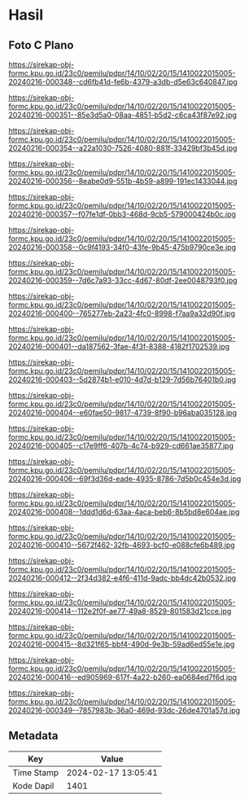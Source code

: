 # Hasil

## Foto C Plano

https://sirekap-obj-formc.kpu.go.id/23c0/pemilu/pdpr/14/10/02/20/15/1410022015005-20240216-000348--cd6fb41d-fe6b-4379-a3db-d5e63c640847.jpg

https://sirekap-obj-formc.kpu.go.id/23c0/pemilu/pdpr/14/10/02/20/15/1410022015005-20240216-000351--85e3d5a0-08aa-4851-b5d2-c6ca43f87e92.jpg

https://sirekap-obj-formc.kpu.go.id/23c0/pemilu/pdpr/14/10/02/20/15/1410022015005-20240216-000354--a22a1030-7526-4080-881f-33429bf3b45d.jpg

https://sirekap-obj-formc.kpu.go.id/23c0/pemilu/pdpr/14/10/02/20/15/1410022015005-20240216-000356--8eabe0d9-551b-4b59-a899-191ec1433044.jpg

https://sirekap-obj-formc.kpu.go.id/23c0/pemilu/pdpr/14/10/02/20/15/1410022015005-20240216-000357--f07fe1df-0bb3-468d-9cb5-579000424b0c.jpg

https://sirekap-obj-formc.kpu.go.id/23c0/pemilu/pdpr/14/10/02/20/15/1410022015005-20240216-000358--0c9f4193-34f0-43fe-9b45-475b9790ce3e.jpg

https://sirekap-obj-formc.kpu.go.id/23c0/pemilu/pdpr/14/10/02/20/15/1410022015005-20240216-000359--7d6c7a93-33cc-4d67-80df-2ee0048793f0.jpg

https://sirekap-obj-formc.kpu.go.id/23c0/pemilu/pdpr/14/10/02/20/15/1410022015005-20240216-000400--765277eb-2a23-4fc0-8998-f7aa9a32d90f.jpg

https://sirekap-obj-formc.kpu.go.id/23c0/pemilu/pdpr/14/10/02/20/15/1410022015005-20240216-000401--da187562-3fae-4f3f-8388-4182f1702539.jpg

https://sirekap-obj-formc.kpu.go.id/23c0/pemilu/pdpr/14/10/02/20/15/1410022015005-20240216-000403--5d2874b1-e010-4d7d-b129-7d56b76401b0.jpg

https://sirekap-obj-formc.kpu.go.id/23c0/pemilu/pdpr/14/10/02/20/15/1410022015005-20240216-000404--e60fae50-9817-4739-8f90-b96aba035128.jpg

https://sirekap-obj-formc.kpu.go.id/23c0/pemilu/pdpr/14/10/02/20/15/1410022015005-20240216-000405--c17e9ff6-407b-4c74-b929-cd661ae35877.jpg

https://sirekap-obj-formc.kpu.go.id/23c0/pemilu/pdpr/14/10/02/20/15/1410022015005-20240216-000406--69f3d36d-eade-4935-8786-7d5b0c454e3d.jpg

https://sirekap-obj-formc.kpu.go.id/23c0/pemilu/pdpr/14/10/02/20/15/1410022015005-20240216-000408--1ddd1d6d-63aa-4aca-beb6-8b5bd8e604ae.jpg

https://sirekap-obj-formc.kpu.go.id/23c0/pemilu/pdpr/14/10/02/20/15/1410022015005-20240216-000410--5672f462-32fb-4693-bcf0-e088cfe6b489.jpg

https://sirekap-obj-formc.kpu.go.id/23c0/pemilu/pdpr/14/10/02/20/15/1410022015005-20240216-000412--2f34d382-e4f6-411d-9adc-bb4dc42b0532.jpg

https://sirekap-obj-formc.kpu.go.id/23c0/pemilu/pdpr/14/10/02/20/15/1410022015005-20240216-000414--112e2f0f-ae77-49a8-8529-801583d21cce.jpg

https://sirekap-obj-formc.kpu.go.id/23c0/pemilu/pdpr/14/10/02/20/15/1410022015005-20240216-000415--8d321f65-bbf4-490d-9e3b-59ad6ed55e1e.jpg

https://sirekap-obj-formc.kpu.go.id/23c0/pemilu/pdpr/14/10/02/20/15/1410022015005-20240216-000416--ed905969-617f-4a22-b260-ea0684ed7f6d.jpg

https://sirekap-obj-formc.kpu.go.id/23c0/pemilu/pdpr/14/10/02/20/15/1410022015005-20240216-000349--7857983b-36a0-469d-93dc-26de4701a57d.jpg


## Metadata

| Key        | Value               |
| ---------- | ------------------- |
| Time Stamp | 2024-02-17 13:05:41 |
| Kode Dapil | 1401                |




